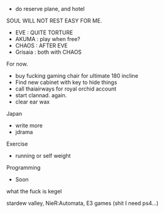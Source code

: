 - do reserve plane, and hotel

SOUL WILL NOT REST EASY FOR ME.
- EVE : QUITE TORTURE 
- AKUMA : play when free?
- CHAOS : AFTER EVE
- Grisaia : both with CHAOS

For now.
- buy fucking gaming chair for ultimate 180 incline
- Find new cabinet with key to hide things
- call thaiairways for royal orchid account
- start clannad. again.
- clear ear wax

Japan
- write more
- jdrama

Exercise
- running or self weight

Programming
- Soon

what the fuck is kegel



stardew valley, 
NieR:Automata,
E3 games (shit I need ps4...)


